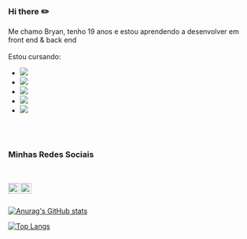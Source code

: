 ### Hi there ✏️

Me chamo Bryan, tenho 19 anos e estou aprendendo a desenvolver em front end & back end
<br>
<br>
Estou cursando:
 - <img src= "https://img.shields.io/badge/HTML5-E34F26?style=for-the-badge&logo=html5&logoColor=white" />
 - <img src= "https://img.shields.io/badge/CSS3-1572B6?style=for-the-badge&logo=css3&logoColor=white">
 - <img src= "https://img.shields.io/badge/JavaScript-323330?style=for-the-badge&logo=javascript&logoColor=F7DF1E">
 - <img src="https://img.shields.io/badge/React-20232A?style=for-the-badge&logo=react&logoColor=61DAFB">
 - <img src="https://img.shields.io/badge/React_Native-20232A?style=for-the-badge&logo=react&logoColor=61DAFB">
<br>
<br>

### Minhas Redes Sociais
<br>

<p>
<a href="instagram.com/brya4nn"> 
 <img align="left" width="22px" src="https://cdn.jsdelivr.net/npm/simple-icons@v3/icons/instagram.svg"/>
</a>
<a href="https://www.linkedin.com/in/bryan-lima-735992250/">
<img align="left" width="22px" src="https://cdn.jsdelivr.net/npm/simple-icons@v3/icons/linkedin.svg">
</a>
</p>
<br>
<br>

[![Anurag's GitHub stats](https://github-readme-stats.vercel.app/api?username=bry7n)](https://github.com/bry7n/github-readme-stats)

[![Top Langs](https://github-readme-stats.vercel.app/api/top-langs/?username=bry7n)](https://github.com/bry7n/github-readme-stats)
